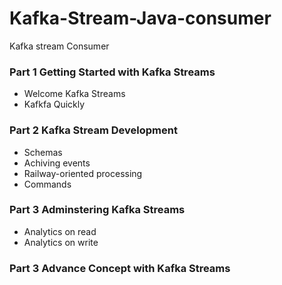 # Kafka-Stream-Java-consumer
Kafka stream Consumer 
### Part 1 Getting Started with Kafka Streams
- Welcome Kafka Streams 
- Kafkfa Quickly
### Part 2 Kafka Stream Development
- Schemas 
- Achiving events
- Railway-oriented processing
- Commands 
### Part 3 Adminstering Kafka Streams
- Analytics on read
- Analytics on write
### Part 3 Advance Concept with Kafka Streams
